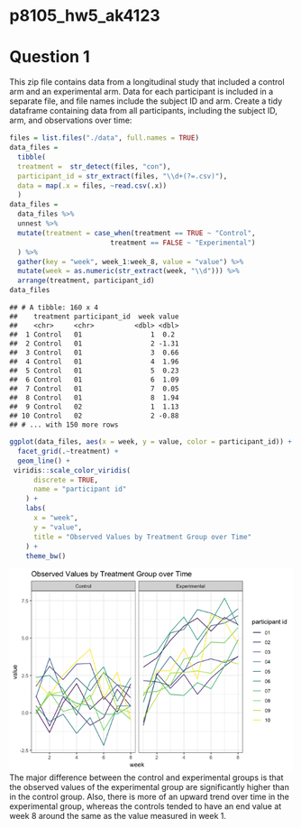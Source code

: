 p8105\_hw5\_ak4123
================

Question 1
==========

This zip file contains data from a longitudinal study that included a control arm and an experimental arm. Data for each participant is included in a separate file, and file names include the subject ID and arm. Create a tidy dataframe containing data from all participants, including the subject ID, arm, and observations over time:

``` r
files = list.files("./data", full.names = TRUE)
data_files = 
  tibble(
  treatment =  str_detect(files, "con"),
  participant_id = str_extract(files, "\\d+(?=.csv)"),
  data = map(.x = files, ~read.csv(.x))
  )
data_files =
  data_files %>% 
  unnest %>% 
  mutate(treatment = case_when(treatment == TRUE ~ "Control",
                         treatment == FALSE ~ "Experimental")
  ) %>% 
  gather(key = "week", week_1:week_8, value = "value") %>% 
  mutate(week = as.numeric(str_extract(week, "\\d"))) %>% 
  arrange(treatment, participant_id)
data_files
```

    ## # A tibble: 160 x 4
    ##    treatment participant_id  week value
    ##    <chr>     <chr>          <dbl> <dbl>
    ##  1 Control   01                 1  0.2 
    ##  2 Control   01                 2 -1.31
    ##  3 Control   01                 3  0.66
    ##  4 Control   01                 4  1.96
    ##  5 Control   01                 5  0.23
    ##  6 Control   01                 6  1.09
    ##  7 Control   01                 7  0.05
    ##  8 Control   01                 8  1.94
    ##  9 Control   02                 1  1.13
    ## 10 Control   02                 2 -0.88
    ## # ... with 150 more rows

``` r
ggplot(data_files, aes(x = week, y = value, color = participant_id)) + 
  facet_grid(.~treatment) + 
  geom_line() + 
 viridis::scale_color_viridis(
      discrete = TRUE,
      name = "participant id"
    ) +
    labs(
      x = "week",
      y = "value",
      title = "Observed Values by Treatment Group over Time"
    ) +
    theme_bw()
```

![](p8105_hw5_ak4123_files/figure-markdown_github/question%201-1.png) The major difference between the control and experimental groups is that the observed values of the experimental group are significantly higher than in the control group. Also, there is more of an upward trend over time in the experimental group, whereas the controls tended to have an end value at week 8 around the same as the value measured in week 1.
